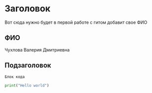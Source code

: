 # Заголовок

Вот сюда нужно будет в первой работе с гитом добавит свое ФИО

## ФИО

Чухлова Валерия Дмитриевна

## Подзаголовок

```
Блок кода
```

```python
print("Hello world")
```